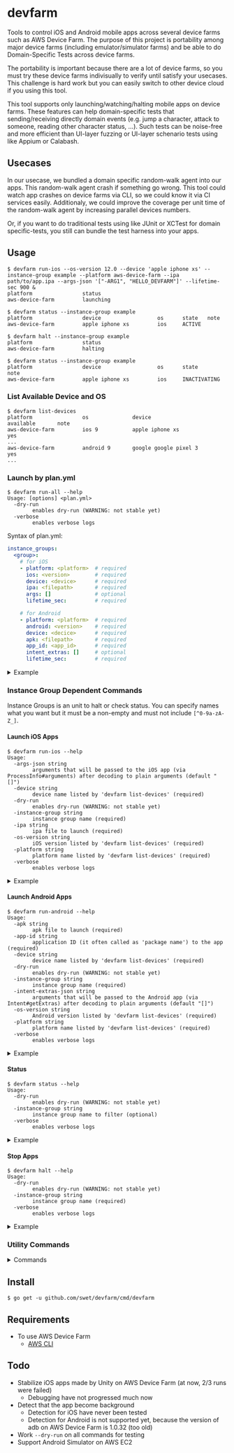 devfarm
=======

<!-- TODO CI Badge -->

Tools to control iOS and Android mobile apps across several device farms such as AWS Device Farm.  The purpose of this project is portability among major device farms (including emulator/simulator farms) and be able to do Domain-Specific Tests across device farms.

The portability is important because there are a lot of device farms, so you must try these device farms indivisually to verify until satisfy your usecases.  This challenge is hard work but you can easily switch to other device cloud if you using this tool.

This tool supports only launching/watching/halting mobile apps on device farms.  These features can help domain-specific tests that sending/receiving directly domain events (e.g. jump a character, attack to someone, reading other character status, ...). Such tests can be noise-free and more efficient than UI-layer fuzzing or UI-layer schenario tests using like Appium or Calabash.



Usecases
--------

In our usecase, we bundled a domain specific random-walk agent into our apps.  This random-walk agent crash if something go wrong.  This tool could watch app crashes on device farms via CLI, so we could know it via CI services easily.  Additionaly, we could improve the coverage per unit time of the random-walk agent by increasing parallel devices numbers.

Or, if you want to do traditional tests using like JUnit or XCTest for domain specific-tests, you still can bundle the test harness into your apps.



Usage
-----

```console
$ devfarm run-ios --os-version 12.0 --device 'apple iphone xs' --instance-group example --platform aws-device-farm --ipa path/to/app.ipa --args-json '["-ARG1", "HELLO_DEVFARM"]' --lifetime-sec 900 &
platform                status
aws-device-farm         launching

$ devfarm status --instance-group example
platform                device                  os      state   note
aws-device-farm         apple iphone xs         ios     ACTIVE

$ devfarm halt --instance-group example
platform                status
aws-device-farm         halting

$ devfarm status --instance-group example
platform                device                  os      state           note
aws-device-farm         apple iphone xs         ios     INACTIVATING
```


### List Available Device and OS

```console
$ devfarm list-devices
platform                os              device                                  available       note
aws-device-farm         ios 9           apple iphone xs                         yes
...
aws-device-farm         android 9       google google pixel 3                    yes
...
```


### Launch by plan.yml

```console
$ devfarm run-all --help
Usage: [options] <plan.yml>
  -dry-run
        enables dry-run (WARNING: not stable yet)
  -verbose
        enables verbose logs
```

Syntax of plan.yml:

```yaml
instance_groups:
  <group>:
    # for iOS
    - platform: <platform>  # required
      ios: <version>        # required
      device: <device>      # required
      ipa: <filepath>       # required
      args: []              # optional
      lifetime_sec:         # required

    # for Android
    - platform: <platform>  # required
      android: <version>    # required
      device: <decice>      # required
      apk: <filepath>       # required
      app_id: <app_id>      # required
      intent_extras: []     # optional
      lifetime_sec:         # required
```

<details>
<summary>Example</summary>

```console
$ cat path/to/plan.yml
instance_groups:
  example:
    - platform: aws-device-farm
      ios: 12.0
      device: apple iphone xs
      ipa: path/to/app.ipa
      args:
        - -ARG1
        - VALUE1
      lifetime_sec: 900
    - platform: aws-device-farm
      android: 9
      device: google google pixel 3
      apk: path/to/app.apk
      app_id: com.example.app
      intent_extras:
        - -e
        - ARG1
        - VALUE1
      lifetime_sec: 900

$ devfarm run-all --dry-run path/to/plan.yml
platform         status     note
aws-device-farm  launching
aws-device-farm  launching
```
</details>


### Instance Group Dependent Commands

Instance Groups is an unit to halt or check status.
You can specify names what you want but it must be a non-empty and must not include `[^0-9a-zA-Z_]`.



#### Launch iOS Apps

```console
$ devfarm run-ios --help
Usage:
  -args-json string
        arguments that will be passed to the iOS app (via ProcessInfo#arguments) after decoding to plain arguments (default "[]")
  -device string
        device name listed by 'devfarm list-devices' (required)
  -dry-run
        enables dry-run (WARNING: not stable yet)
  -instance-group string
        instance group name (required)
  -ipa string
        ipa file to launch (required)
  -os-version string
        iOS version listed by 'devfarm list-devices' (required)
  -platform string
        platform name listed by 'devfarm list-devices' (required)
  -verbose
        enables verbose logs
```

<details>
<summary>Example</summary>

```console
$ devfarm run-ios \
    --instance-group example \
    --platform aws-device-farm \
    --device 'apple iphone xs' \
    --os-version 12.0 \
    --ipa 'path/to/app.ipa' \
    --args-json '["-ARG", "VALUE"]'
platform                status
aws-device-farm         launching
```
</details>



#### Launch Android Apps

```console
$ devfarm run-android --help
Usage:
  -apk string
        apk file to launch (required)
  -app-id string
        application ID (it often called as 'package name') to the app (required)
  -device string
        device name listed by 'devfarm list-devices' (required)
  -dry-run
        enables dry-run (WARNING: not stable yet)
  -instance-group string
        instance group name (required)
  -intent-extras-json string
        arguments that will be passed to the Android app (via Intent#getExtras) after decoding to plain arguments (default "[]")
  -os-version string
        Android version listed by 'devfarm list-devices' (required)
  -platform string
        platform name listed by 'devfarm list-devices' (required)
  -verbose
        enables verbose logs
```

<details>
<summary>Example</summary>

```console
$ devfarm forever-android \
    --instance-group example \
    --platform aws-device-farm \
    --device 'google google pixel 3' \
    --os-version 9 \
    --apk 'path/to/app.apk' \
    --app-id 'com.example.app' \
    --intent-extras-json '["-e", "ARG", "VALUE"]'
platform                status
aws-device-farm         launching
```
</details>


#### Status

```console
$ devfarm status --help
Usage:
  -dry-run
        enables dry-run (WARNING: not stable yet)
  -instance-group string
        instance group name to filter (optional)
  -verbose
        enables verbose logs
```

<details>
<summary>Example</summary>

```console
$ devfarm status
platform                device                  os      state   note
aws-device-farm         apple iphone xs         ios     ACTIVE
```

or

```
$ devfarm status --instance-group example
platform                device                  os      state   note
aws-device-farm         apple iphone xs         ios     ACTIVE
```
</details>


#### Stop Apps

```console
$ devfarm halt --help
Usage:
  -dry-run
        enables dry-run (WARNING: not stable yet)
  -instance-group string
        instance group name (required)
  -verbose
        enables verbose logs
```

<details>
<summary>Example</summary>

```console
$ devfarm halt --instance-group example
platform                status
aws-device-farm         halting
```
</details>


### Utility Commands
<details>
<summary>Commands</summary>

#### Version

```console
$ devfarm version
0.0.0
```


#### Check Authentication Status

```console
$ devfarm auth-status --help
Usage:
  -dry-run
        enables dry-run (WARNING: not stable yet)
  -verbose
        enables verbose logs
```

<details>
<summary>Example</summary>

```console
$ devfarm auth-status
platform                auth
aws-device-farm         success
```
</details>


#### Validate plan.yml

```console
$ devfarm validate --help
Usage: <plan.yml>
  -verbose
        enables verbose logs
```

<details>
<summary>Example</summary>

```console
$ cat path/to/plan.yml
instance_groups:
  example:
    - platform: any-platform
      ios: 12.0
      device: apple iphone xs
      ipa: path/to/app.ipa
      args:
        - -ARG1
        - VALUE1
    - platform: any-platform
      android: 9
      device: google google pixel 3
      apk: path/to/app.apk
      app_id: com.example.app
      intent_extras:
        - -e
        - ARG1
        - VALUE1

$ devfarm validate path/to/plan.yml
$ echo $?
0

$ devfarm validate --verbose path/to/plan.yml
{
  "instance_groups": {
    "example": [
      {
        "platform": "any-platform",
        "os": "ios",
        "ios": {
          "group_name": "example",
          "device": {
            "name": "apple iphone xs",
            "ios_version": "12.0"
          },
          "ipa": "path/to/app.ipa",
          "args": [
            "-ARG1",
            "VALUE1"
          ]
        },
        "android": {
          "group_name": "",
          "device": {
            "name": "",
            "android_version": ""
          },
          "apk": "",
          "app_id": "",
          "intent_extras": null
        }
      },
      {
        "platform": "any-platform",
        "os": "android",
        "ios": {
          "group_name": "",
          "device": {
            "name": "",
            "ios_version": ""
          },
          "ipa": "",
          "args": null
        },
        "android": {
          "group_name": "example",
          "device": {
            "name": "google google pixel 3",
            "android_version": "9"
          },
          "apk": "path/to/app.apk",
          "app_id": "com.example.app",
          "intent_extras": [
            "-e",
            "ARG1",
            "VALUE1"
          ]
        }
      }
    ]
  }
}

$ devfarm validate path/to/broken.yml
invalid iOS plan (at 1-th plan of instance group "example"):
    device: must not be empty
    ipa: must not be empty
invalid plan (at 2-th plan of instance group "example"):
    unsupported os: "unavailable"
invalid Android plan (at 1-th plan of instance group "other"):
    platform: must not be empty
    device: must not be empty
    apk: must not be empty
    app_id: must not be empty

$ echo $?
1
```
</details>


#### See Bundled Assets
```
$ devfarm ls-assets
```

<details>
<summary>Example</summary>

```console
$ devfarm ls-assets
assets/aws-device-farm/workflows/0-shared.bash
assets/aws-device-farm/workflows/1-install.bash
assets/aws-device-farm/workflows/2-pretest.bash
assets/aws-device-farm/workflows/3-test.bash
assets/aws-device-farm/workflows/4-posttest.bash
assets/devfarmagent/darwin-amd64/devfarmagent
assets/devfarmagent/devfarmagent.bash
assets/devfarmagent/linux-amd64/devfarmagent
assets/ios-deploy-agent/package-lock.json
assets/ios-deploy-agent/package.json
```
</details>


#### See Bundled Asset Content
```console
$ devfarm cat-asset <asset>
```

<details>
<summary>Example</summary>

```console
$ devfarm cat-asset assets/devfarmagent/darwin-amd64/devfarmagent | file -
/dev/stdin: Mach-O 64-bit executable x86_64
```
</details>
</details>



Install
-------

```console
$ go get -u github.com/swet/devfarm/cmd/devfarm
```



Requirements
------------

- To use AWS Device Farm
    - [AWS CLI](https://docs.aws.amazon.com/cli/latest/userguide/cli-chap-welcome.html)


Todo
----

- Stabilize iOS apps made by Unity on AWS Device Farm (at now, 2/3 runs were failed)
    - Debugging have not progressed much now
- Detect that the app become background
    - Detection for iOS have never been tested
    - Detection for Android is not supported yet, because the version of adb on AWS Device Farm is 1.0.32 (too old)
- Work `--dry-run` on all commands for testing
- Support Android Simulator on AWS EC2

